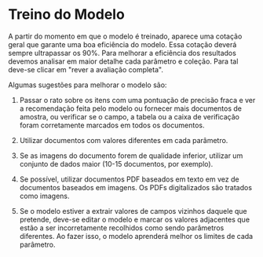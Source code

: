 # Treino do Modelo

A partir do momento em que o modelo é treinado, aparece uma cotação geral que garante uma boa eficiência do modelo. Essa cotação deverá sempre ultrapassar os 90%. Para melhorar a eficiência dos resultados devemos analisar em maior detalhe cada parâmetro e coleção.
Para tal deve-se clicar em "rever a avaliação completa". 

Algumas sugestões para melhorar o modelo são:

1. Passar o rato sobre os itens com uma pontuação de precisão fraca e ver a recomendação feita pelo modelo ou fornecer mais documentos de amostra, ou verificar se o campo, a tabela ou a caixa de verificação foram corretamente marcados em todos os documentos.

2. Utilizar documentos com valores diferentes em cada parâmetro.

3. Se as imagens do documento forem de qualidade inferior, utilizar um conjunto de dados maior (10-15 documentos, por exemplo).

4. Se possível, utilizar documentos PDF baseados em texto em vez de documentos baseados em imagens. Os PDFs digitalizados são tratados como imagens.

5. Se o modelo estiver a extrair valores de campos vizinhos daquele que pretende, deve-se editar o modelo e marcar os valores adjacentes que estão a ser incorretamente recolhidos como sendo parâmetros diferentes. Ao fazer isso, o modelo aprenderá melhor os limites de cada parâmetro.


